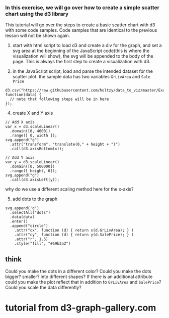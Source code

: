 ### In this exercise, we will go over how to create a simple scatter chart using the d3 library

This tutorial will go over the steps to create a basic scatter chart with d3 with some code samples. Code samples that are identical to the previous lesson will not be shown again.

1. start with html script to load d3 and create a div for the graph, and set a svg area at the beginning of the JavaScript code(this is where the visualization will show), the svg will be appended to the body of the page. This is always the first step to create a visualization with d3.

2. in the JavaScript script, load and parse the intended dataset for the scatter plot.
the sample data has two variables `GrLivArea` and `Sale Price`
```
d3.csv("https://raw.githubusercontent.com/holtzy/data_to_viz/master/Example_dataset/2_TwoNum.csv", function(data) {
  // note that following steps will be in here
});
```

4. create X and Y axis 
```
// Add X axis
var x = d3.scaleLinear()
  .domain([0, 4000])
  .range([ 0, width ]);
svg.append("g")
  .attr("transform", "translate(0," + height + ")")
  .call(d3.axisBottom(x));

// Add Y axis
var y = d3.scaleLinear()
  .domain([0, 500000])
  .range([ height, 0]);
svg.append("g")
  .call(d3.axisLeft(y));
```
why do we use a different scaling method here for the x-axis?

5. add dots to the graph
```
svg.append('g')
  .selectAll("dots")
  .data(data)
  .enter()
  .append("circle")
    .attr("cx", function (d) { return x(d.GrLivArea); } )
    .attr("cy", function (d) { return y(d.SalePrice); } )
    .attr("r", 1.5)
    .style("fill", "#69b3a2")
```

## think
Could you make the dots in a different color? 
Could you make the dots bigger? smaller? into different shapes?
If there is an additional attribute could you make the plot reflect that in addition to `GrLivArea` and `SalePrice`?
Could you scale the data differently?

# tutorial from d3-graph-gallery.com
